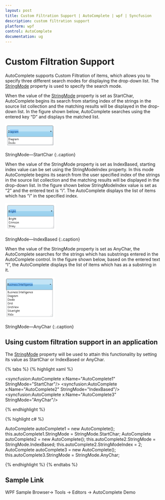 ```yaml
---
layout: post
title: Custom Filtration Support | AutoComplete | wpf | Syncfusion
description: custom filtration support
platform: wpf
control: AutoComplete
documentation: ug
---
```


# Custom Filtration Support

AutoComplete supports Custom Filtration of items, which allows you to specify three different search modes for displaying the drop-down list. The [StringMode](https://help.syncfusion.com/cr/wpf/Syncfusion.Tools.Wpf~Syncfusion.Windows.Tools.Controls.AutoComplete~StringMode.html) property is used to specify the search mode.

When the value of the [StringMode](https://help.syncfusion.com/cr/wpf/Syncfusion.Tools.Wpf~Syncfusion.Windows.Tools.Controls.AutoComplete~StringMode.html) property is set as StartChar, AutoComplete begins its search from starting index of the strings in the source list collection and the matching results will be displayed in the drop-down list. In the figure shown below, AutoComplete searches using the entered key “D” and displays the matched list.

![custom filteration support](Custom-Filtration-Support_images/Custom-Filtration-Support_img1.png)

StringMode—StartChar
{:.caption}

When the value of the StringMode property is set as IndexBased, starting index value can be set using the StringModeIndex property. In this mode AutoComplete begins its search from the user specified index of the strings in the source list collection and the matching results will be displayed in the drop-down list. In the figure shown below StringModeIndex value is set as “2” and the entered text is “i”. The AutoComplete displays the list of items which has “i” in the specified index.

![custom filteration support](Custom-Filtration-Support_images/Custom-Filtration-Support_img2.png)

StringMode—IndexBased
{:.caption}

When the value of the StringMode property is set as AnyChar, the AutoComplete searches for the strings which has substrings entered in the AutoComplete control. In the figure shown below, based on the entered text “I”, the AutoComplete displays the list of items which has as a substring in it.

![custom filteration support](Custom-Filtration-Support_images/Custom-Filtration-Support_img3.png)

StringMode—AnyChar
{:.caption}

## Using custom filtration support in an application 

The [StringMode](https://help.syncfusion.com/cr/wpf/Syncfusion.Tools.Wpf~Syncfusion.Windows.Tools.Controls.AutoComplete~StringMode.html) property will be used to attain this functionality by setting its value as StartChar or IndexBased or AnyChar.

{% tabs %}
{% highlight xaml %}

<syncfusion:AutoComplete x:Name="AutoComplete1" StringMode="StartChar"/>
<syncfusion:AutoComplete x:Name="AutoComplete2" StringMode="IndexBased"/>
<syncfusion:AutoComplete x:Name="AutoComplete3" StringMode="AnyChar"/>

{% endhighlight %}

{% highlight c# %}

AutoComplete autoComplete1 = new AutoComplete();
this.autoComplete1.StringMode = StringMode.StartChar;
AutoComplete autoComplete2 = new AutoComplete();
this.autoComplete2.StringMode = StringMode.IndexBased;
this.autoComplete2.StringModeIndex = 2;
AutoComplete autoComplete3 = new AutoComplete();
this.autoComplete3.StringMode = StringMode.AnyChar;

{% endhighlight %}
{% endtabs %}

## Sample Link

WPF Sample Browser-> Tools -> Editors -> AutoComplete Demo
